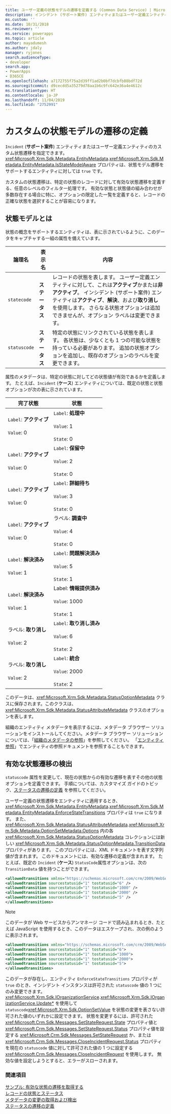 ```yaml
---
title: ユーザー定義の状態モデルの遷移を定義する (Common Data Service) | Microsoft Docs
description: インシデント (サポート案件) エンティティまたはユーザー定義エンティティの、カスタムの状態モデルの遷移の定義について説明します。
ms.custom: ''
ms.date: 10/31/2018
ms.reviewer: ''
ms.service: powerapps
ms.topic: article
author: mayadumesh
ms.author: jdaly
manager: ryjones
search.audienceType:
- developer
search.app:
- PowerApps
- D365CE
ms.openlocfilehash: a7172755f75a2d39ff1ad2b0bf7dcbfb88bdf72d
ms.sourcegitcommit: d9cecdd5a35279d78aa1b6c9fc642e36a4e4612c
ms.translationtype: HT
ms.contentlocale: ja-JP
ms.lasthandoff: 11/04/2019
ms.locfileid: "2752991"
---
```

# <a name="define-custom-state-model-transitions"></a>カスタムの状態モデルの遷移の定義

`Incident` (**サポート案件**) エンティティまたはユーザー定義エンティティのカスタム状態遷移を指定できます。 <xref:Microsoft.Xrm.Sdk.Metadata.EntityMetadata>.<xref:Microsoft.Xrm.Sdk.Metadata.EntityMetadata.IsStateModelAware> プロパティは、状態モデル遷移をサポートするエンティティに対しては `true` です。  
  
 カスタムの状態遷移は、特定の状態のレコードに対して有効な状態遷移を定義する、任意のレベルのフィルター処理です。 有効な状態と状態値の組み合わせが多数存在する場合に特に、オプションの限定した一覧を定義すると、レコードの正確な状態を選択することが容易になります。  

<a name="BKMK_StateModel"></a>
   
## <a name="what-is-the-state-model"></a>状態モデルとは  
 状態の概念をサポートするエンティティは、表に示されているように、このデータをキャプチャする一組の属性を備えています。  
  
|論理名|表示名|内容|  
|------------------|------------------|-----------------|  
|`statecode`|**ステータス**|レコードの状態を表します。 ユーザー定義エンティティに対して、これは**アクティブ**かまたは**非アクティブ**。 インシデント (サポート案件) エンティティは**アクティブ**、**解決**、および**取り消し**を使用します。 さらなる状態オプションは追加できませんが、オプション ラベルは変更できます。|  
|`statuscode`|**ステータス**|特定の状態にリンクされている状態を表します。 各状態は、少なくとも 1 つの可能な状態を持っている必要があります。 追加の状態オプションを追加し、既存のオプションのラベルを変更できます。|  
  
 属性のメタデータは、特定の状態に対してどの状態値が有効であるかを定義します。 たとえば、`Incident` (**ケース**) エンティティについては、既定の状態と状態オプションが次の表に示されています。  
  
|完了状態|状態|  
|-----------|------------|  
|`Label`: **アクティブ**<br /><br /> `Value`: 0|`Label`: **処理中**<br /><br /> `Value`: 1<br /><br /> `State`: 0|  
|`Label`: **アクティブ**<br /><br /> `Value`: 0|`Label`: **保留中**<br /><br /> `Value`: 2<br /><br /> `State`: 0|  
|`Label`: **アクティブ**<br /><br /> `Value`: 0|`Label`: **詳細待ち**<br /><br /> `Value`: 3<br /><br /> `State`: 0|  
|`Label`: **アクティブ**<br /><br /> `Value`: 0|ラベル: **調査中**<br /><br /> `Value`: 4<br /><br /> `State`: 0|  
|`Label`: **解決済み**<br /><br /> `Value`: 1|`Label`: **問題解決済み**<br /><br /> `Value`: 5<br /><br /> `State`: 1|  
|`Label`: **解決済み**<br /><br /> `Value`: 1|Label: **情報提供済み**<br /><br /> `Value`: 1000<br /><br /> `State`: 1|  
|ラベル: **取り消し**<br /><br /> `Value`: 2|`Label`: **取り消し済み**<br /><br /> `Value`: 6<br /><br /> `State`: 2|  
|ラベル: **取り消し**<br /><br /> `Value`: 2|`Label`: **統合**<br /><br /> `Value`: 2000<br /><br /> `State`: 2|  
  
 このデータは、<xref:Microsoft.Xrm.Sdk.Metadata.StatusOptionMetadata> クラスに保存されます。このクラスは、<xref:Microsoft.Xrm.Sdk.Metadata.StatusAttributeMetadata> クラスのオプションを表します。  
  
組織のエンティティ メタデータを表示するには、メタデータ ブラウザー ソリューションをインストールしてください。メタデータ ブラウザー ソリューションについては、「[組織のメタデータの参照](browse-your-metadata.md)」を参照してください。 「[エンティティ参照](/reference/about-entity-reference.md)」でエンティティの参照ドキュメントを参照することもできます。
  
<a name="BKMK_DetectValidStatusTransitions"></a>   

## <a name="detect-valid-status-transitions"></a>有効な状態遷移の検出  
 `statuscode` 属性を変更して、現在の状態からの有効な遷移を表すその他の状態オプションを定義できます。 手順については、カスタマイズ ガイドのトピック、[ステータスの遷移の定義](https://go.microsoft.com/fwlink/p/?LinkId=393657) を参照してください。  
  
 ユーザー定義の状態遷移をエンティティに適用するとき、<xref:Microsoft.Xrm.Sdk.Metadata.EntityMetadata>.<xref:Microsoft.Xrm.Sdk.Metadata.EntityMetadata.EnforceStateTransitions> プロパティは `true` になります。 また、<xref:Microsoft.Xrm.Sdk.Metadata.StatusAttributeMetadata>.<xref:Microsoft.Xrm.Sdk.Metadata.OptionSetMetadata.Options> 内の各 <xref:Microsoft.Xrm.Sdk.Metadata.StatusOptionMetadata> コレクションには新しい <xref:Microsoft.Xrm.Sdk.Metadata.StatusOptionMetadata.TransitionData> プロパティがあります。 このプロパティには、XML ドキュメントを表す文字列値が含まれます。 このドキュメントには、有効な遷移の定義が含まれます。 たとえば、既定の `Incident` (**ケース**) `StatusCode`属性オプションは、次の `TransitionData` 値を持つことができます。  
  
```xml  
<allowedtransitions xmlns="https://schemas.microsoft.com/crm/2009/WebServices">  
<allowedtransition sourcestatusid="1" tostatusid="6" />  
<allowedtransition sourcestatusid="1" tostatusid="1000" />   
<allowedtransition sourcestatusid="1" tostatusid="2000" />  
<allowedtransition sourcestatusid="1" tostatusid="5" />  
</allowedtransitions>  
```  
  
> [!NOTE]
>  このデータが Web サービスからアンマネージ コードで読み込まれるとき、たとえば JavaScript を使用するとき、このデータはエスケープされ、次の例のように表示されます。  
  
```xml  
<allowedtransitions xmlns="https://schemas.microsoft.com/crm/2009/WebServices">  
<allowedtransition sourcestatusid="1" tostatusid="6">  
<allowedtransition sourcestatusid="1" tostatusid="1000">  
<allowedtransition sourcestatusid="1" tostatusid="2000">  
<allowedtransition sourcestatusid="1" tostatusid="5">  
</allowedtransitions>  
```  
  
 このデータが存在し、エンティティ `EnforceStateTransitions` プロパティが `true` のとき、インシデント インスタンスは許可された `statuscode` 値の 1 つにのみ変更できます。 <xref:Microsoft.Xrm.Sdk.IOrganizationService>.<xref:Microsoft.Xrm.Sdk.IOrganizationService.Update*> を使用して `statuscode`<xref:Microsoft.Xrm.Sdk.OptionSetValue> を状態の変更を表さない許可された値のいずれかに設定できます。 状態を変更するには、許可された <xref:Microsoft.Crm.Sdk.Messages.SetStateRequest.State> プロパティ値と <xref:Microsoft.Crm.Sdk.Messages.SetStateRequest.Status> プロパティ値を設定する <xref:Microsoft.Crm.Sdk.Messages.SetStateRequest> か、または　<xref:Microsoft.Crm.Sdk.Messages.CloseIncidentRequest.Status> プロパティを現在の `statuscode` 値に対して許可された値の 1 つに設定する <xref:Microsoft.Crm.Sdk.Messages.CloseIncidentRequest> を使用します。 無効な値を設定しようとすると、エラーがスローされます。  
  
### <a name="see-also"></a>関連項目  
 [サンプル: 有効な状態の遷移を取得する](org-service/samples/retrieve-valid-status-transitions.md)   
 [レコードの状態とステータス](/dynamics365/customer-engagement/developer/introduction-entities#bkmk_RecordStateandStatus)   
 [メタデータの変更の取得および検出](/dynamics365/customer-engagement/developer/retrieve-detect-changes-metadata)   
 [ステータスの遷移の定義](https://go.microsoft.com/fwlink/p/?LinkId=393657)
